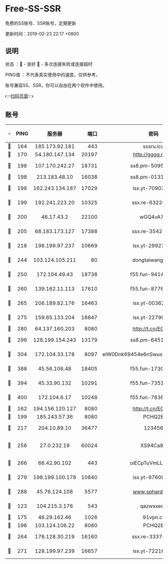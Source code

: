# Free-SS-SSR

免费的SS账号、SSR账号，定期更新

更新时间：2019-02-23 22:17 +0800

## 说明

状态     ：🙂 - 良好 🙁 - 多次连接失败或连接超时

PING值   ：不代表真实使用中的速度，仅供参考。

账号兼容SS、SSR，你可以自由在两个软件中使用。

👉[扫码页面](https://liesauer.github.io/free-ss-ssr.github.io/)👈

## 账号

|-|PING|服务器|端口|密码|加密方式|区域|
|:----:|:----:|:-----:|-----:|:----:|:----:|:----:|
|🙂|164|185.173.92.181|443|sssru.icu|rc4-md5|RU|
|🙂|170|54.180.147.134|20197|http://gggg.rocks|chacha20|KR|
|🙂|198|107.170.242.27|18731|ss8.pm-50950263|aes-256-cfb|US|
|🙂|198|213.183.48.10|16038|ss8.pm-01318678|rc4-md5|RU|
|🙂|198|162.243.134.187|17029|isx.yt-70903569|aes-256-cfb|US|
|🙂|199|192.241.223.20|10325|ssx.re-63226148|aes-256-cfb|US|
|🙂|200|46.17.43.2|22100|wGQ4vA7D|aes-256-gcm|RU|
|🙂|205|68.183.173.127|17388|ssx.re-35424497|aes-256-cfb|US|
|🙂|218|198.199.97.237|10669|isx.yt-29923675|aes-256-cfb|US|
|🙂|244|103.124.105.211|80|dongtaiwang.com|aes-256-cfb|US|
|🙂|250|172.104.49.43|18738|f55.fun-94147766|aes-256-cfb|SG|
|🙂|260|139.162.11.113|17610|f55.fun-87762700|aes-256-cfb|SG|
|🙂|265|206.189.82.176|16463|isx.yt-00362323|aes-256-cfb|SG|
|🙂|275|159.65.133.204|18847|isx.yt-22790068|aes-256-cfb|SG|
|🙂|280|64.137.160.203|8080|http://t.cn/EGJIyrl|rc4-md5|CA|
|🙂|296|128.199.154.243|13179|ss8.pm-64511599|aes-256-cfb|SG|
|🙂|304|172.104.33.178|8097|eIW0Dnk69454e6nSwuspv9DmS201tQ0D|aes-256-cfb|SG|
|🙂|388|45.56.106.48|18405|f55.fun-17301402|aes-256-cfb|US|
|🙂|394|45.33.90.132|10291|f55.fun-73512768|aes-256-cfb|US|
|🙂|400|172.104.6.17|10248|f55.fun-78360191|aes-256-cfb|US|
|🙂|162|194.156.120.127|8080|http://t.cn/EGJIyrl|rc4-md5|RU|
|🙂|199|185.243.57.36|8080|PCHQ2E|rc4-md5|US|
|🙂|217|204.10.89.10|36477|123456|aes-256-cfb|US|
|🙂|256|27.0.232.19|60024|XS94Ca8K|xchacha20-ietf-poly1305|HK|
|🙂|266|66.42.90.102|443|oiECpTuVmLLxk4Ts|aes-256-cfb|US|
|🙂|279|198.199.100.178|10840|isx.yt-97600185|aes-256-cfb|US|
|🙂|288|45.76.124.108|5577|www.sphard.com|aes-256-cfb|AU|
|🙁|123|104.215.3.176|543|qazwsxedc|aes-256-gcm|JP|
|🙁|175|46.29.162.46|1026|91vpn.cf|rc4-md5|RU|
|🙁|196|103.124.106.22|8080|PCHQ2E|rc4-md5|US|
|🙁|264|178.128.30.219|16160|ssx.re-33374521|aes-256-cfb|SG|
|🙁|271|128.199.97.239|16657|isx.yt-72216653|aes-256-cfb|SG|
